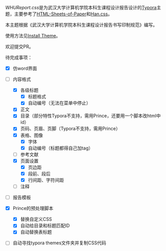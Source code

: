 *WHUReport.css*是为武汉大学计算机学院本科生课程设计报告设计的[Typora](https://typora.io)主题，主要参考了[HTML-Sheets-of-Paper](https://github.com/delight-im/HTML-Sheets-of-Paper/)和[Han.css](https://theme.typora.io/theme/Han/)。

本主题根据《武汉大学计算机学院本科生课程设计报告书写印制规范》编写。

使用方法见[Install Theme](https://theme.typora.io/doc/Install-Theme/)。

欢迎提交PR。

待完成事项：

  - [x] 仿word界面
  - [ ] 内容格式
    - [x] 各级标题
      - [x] 标题格式
      - [x] 自动编号（无法在菜单中停止）
    - [x] 正文
    - [x] 目录（部分特性Typora不支持，需用Prince，还要用一个脚本改html中id）
    - [x] 页码、页眉、页脚（Typora不支持，需用Prince）
    - [x] 表格、图像
      - [x] 字体
      - [x] 自动编号（标题都得自己加tag）
    - [ ] 参考文献
    - [x] 页面设置
      - [x] 页边距
      - [x] 段前、段后
      - [x] 行间距、字符间距
    - [ ] 注释
  - [ ] 报告模板
  - [x] Prince的预处理脚本
    - [x] 替换自定义CSS
    - [x] 自动给目录和标题匹配ID
    - [x] 自动替换表标题
  - [ ] 自动寻找typora themes文件夹并复制CSS代码

